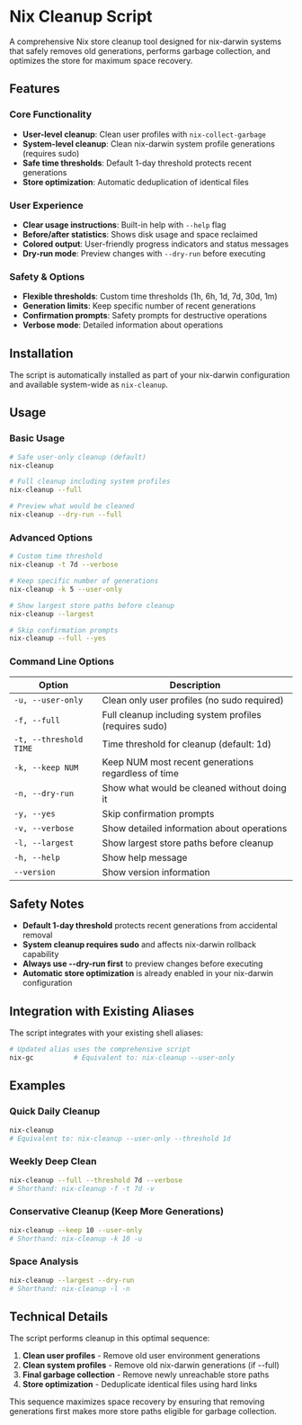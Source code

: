 # Nix Cleanup Script

A comprehensive Nix store cleanup tool designed for nix-darwin systems that safely removes old generations, performs garbage collection, and optimizes the store for maximum space recovery.

## Features

### Core Functionality
- **User-level cleanup**: Clean user profiles with `nix-collect-garbage`
- **System-level cleanup**: Clean nix-darwin system profile generations (requires sudo)
- **Safe time thresholds**: Default 1-day threshold protects recent generations
- **Store optimization**: Automatic deduplication of identical files

### User Experience
- **Clear usage instructions**: Built-in help with `--help` flag
- **Before/after statistics**: Shows disk usage and space reclaimed
- **Colored output**: User-friendly progress indicators and status messages
- **Dry-run mode**: Preview changes with `--dry-run` before executing

### Safety & Options
- **Flexible thresholds**: Custom time thresholds (1h, 6h, 1d, 7d, 30d, 1m)
- **Generation limits**: Keep specific number of recent generations
- **Confirmation prompts**: Safety prompts for destructive operations
- **Verbose mode**: Detailed information about operations

## Installation

The script is automatically installed as part of your nix-darwin configuration and available system-wide as `nix-cleanup`.

## Usage

### Basic Usage
```bash
# Safe user-only cleanup (default)
nix-cleanup

# Full cleanup including system profiles
nix-cleanup --full

# Preview what would be cleaned
nix-cleanup --dry-run --full
```

### Advanced Options
```bash
# Custom time threshold
nix-cleanup -t 7d --verbose

# Keep specific number of generations
nix-cleanup -k 5 --user-only

# Show largest store paths before cleanup
nix-cleanup --largest

# Skip confirmation prompts
nix-cleanup --full --yes
```

### Command Line Options

| Option | Description |
|--------|-------------|
| `-u, --user-only` | Clean only user profiles (no sudo required) |
| `-f, --full` | Full cleanup including system profiles (requires sudo) |
| `-t, --threshold TIME` | Time threshold for cleanup (default: 1d) |
| `-k, --keep NUM` | Keep NUM most recent generations regardless of time |
| `-n, --dry-run` | Show what would be cleaned without doing it |
| `-y, --yes` | Skip confirmation prompts |
| `-v, --verbose` | Show detailed information about operations |
| `-l, --largest` | Show largest store paths before cleanup |
| `-h, --help` | Show help message |
| `--version` | Show version information |

## Safety Notes

- **Default 1-day threshold** protects recent generations from accidental removal
- **System cleanup requires sudo** and affects nix-darwin rollback capability
- **Always use --dry-run first** to preview changes before executing
- **Automatic store optimization** is already enabled in your nix-darwin configuration

## Integration with Existing Aliases

The script integrates with your existing shell aliases:

```bash
# Updated alias uses the comprehensive script
nix-gc          # Equivalent to: nix-cleanup --user-only
```

## Examples

### Quick Daily Cleanup
```bash
nix-cleanup
# Equivalent to: nix-cleanup --user-only --threshold 1d
```

### Weekly Deep Clean
```bash
nix-cleanup --full --threshold 7d --verbose
# Shorthand: nix-cleanup -f -t 7d -v
```

### Conservative Cleanup (Keep More Generations)
```bash
nix-cleanup --keep 10 --user-only
# Shorthand: nix-cleanup -k 10 -u
```

### Space Analysis
```bash
nix-cleanup --largest --dry-run
# Shorthand: nix-cleanup -l -n
```

## Technical Details

The script performs cleanup in this optimal sequence:

1. **Clean user profiles** - Remove old user environment generations
2. **Clean system profiles** - Remove old nix-darwin generations (if --full)
3. **Final garbage collection** - Remove newly unreachable store paths
4. **Store optimization** - Deduplicate identical files using hard links

This sequence maximizes space recovery by ensuring that removing generations first makes more store paths eligible for garbage collection.
